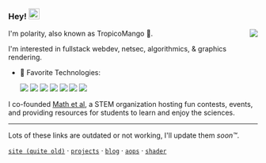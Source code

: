 ### Hey! <img src="https://media.giphy.com/media/hvRJCLFzcasrR4ia7z/giphy.gif" width="22">

<img align="right" src="https://github-readme-stats.vercel.app/api?username=polarr&show_icons=true&text_color=718096&bg_color=00000000&hide_title=true&hide_border=true&count_private=false&include_all_commits=true" />

I'm polarity, also known as TropicoMango 🥭. 

I'm interested in fullstack webdev, netsec, algorithmics, & graphics rendering.

- 🚀 Favorite Technologies: 

  <img src="https://img.shields.io/badge/-Typescript-3178C6?logo=Typescript&logoColor=white&style=for-the-badge">
  <img src="https://img.shields.io/badge/-SvelteKit-FF3E00?logo=svelte&logoColor=white&style=for-the-badge">
  <img src="https://img.shields.io/badge/-Supabase-3ECF8E?logo=supabase&logoColor=white&style=for-the-badge">
  <img src="https://img.shields.io/badge/-C++-00599C?logo=cplusplus&logoColor=white&style=for-the-badge">
   <img src="https://img.shields.io/badge/-OpenGL-5586A4?logo=opengl&logoColor=white&style=for-the-badge">
  <img src="https://img.shields.io/badge/-Julia-9558B2?logo=julia&logoColor=white&style=for-the-badge">
  <img src="https://img.shields.io/badge/-Cloudflare-F38020?logo=cloudflare&logoColor=white&style=for-the-badge">

I co-founded [Math et al](https://mathetal.org), a STEM organization hosting fun contests, events, and providing resources for students to learn and enjoy the sciences.

---
Lots of these links are outdated or not working, I'll update them *soon™️*.

[`site (quite old)`](https://polarr.github.io) · [`projects`](//) · [`blog`](//) · [`aops`](https://artofproblemsolving.com/community/user/polarity) · [`shader`](https://www.shadertoy.com/user/IAmLegend)
